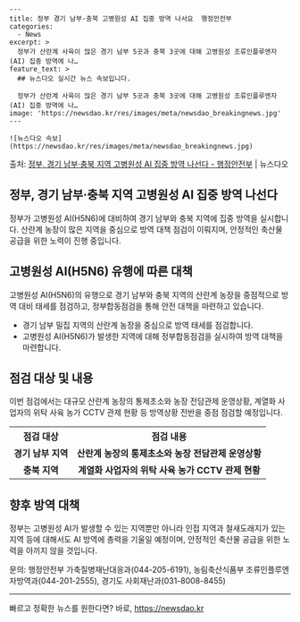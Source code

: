     ---
    title: 정부 경기 남부·충북 고병원성 AI 집중 방역 나서요  행정안전부
    categories:
      - News
    excerpt: >
      정부가 산란계 사육이 많은 경기 남부 5곳과 충북 3곳에 대해 고병원성 조류인플루엔자(AI) 집중 방역에 나…
    feature_text: >
      ## 뉴스다오 실시간 뉴스 속보입니다.
    
      정부가 산란계 사육이 많은 경기 남부 5곳과 충북 3곳에 대해 고병원성 조류인플루엔자(AI) 집중 방역에 나…
    image: 'https://newsdao.kr/res/images/meta/newsdao_breakingnews.jpg'
    ---
    
    ![뉴스다오 속보](https://newsdao.kr/res/images/meta/newsdao_breakingnews.jpg)

<p>출처: <a href="https://newsdao.kr/2950" rel="dofollow">정부, 경기 남부·충북 지역 고병원성 AI 집중 방역 나선다 - 행정안전부</a> | 뉴스다오</p>

<h2 data-ke-size="size26">정부, 경기 남부·충북 지역 고병원성 AI 집중 방역 나선다</h2>
<p data-ke-size="size16">정부가 고병원성 AI(H5N6)에 대비하여 경기 남부와 충북 지역에 집중 방역을 실시합니다. 산란계 농장이 많은 지역을 중심으로 방역 대책 점검이 이뤄지며, 안정적인 축산물 공급을 위한 노력이 진행 중입니다.</p>

<h2 data-ke-size="size24">고병원성 AI(H5N6) 유행에 따른 대책</h2>
<p data-ke-size="size16">고병원성 AI(H5N6)의 유행으로 경기 남부와 충북 지역의 산란계 농장을 중점적으로 방역 대비 태세를 점검하고, 정부합동점검을 통해 안전 대책을 마련하고 있습니다.</p>

<ul>
  <li>경기 남부 밀집 지역의 산란계 농장을 중심으로 방역 태세를 점검합니다.</li>
  <li>고병원성 AI(H5N6)가 발생한 지역에 대해 정부합동점검을 실시하여 방역 대책을 마련합니다.</li>
</ul>

<h2 data-ke-size="size24">점검 대상 및 내용</h2>
<p data-ke-size="size16">이번 점검에서는 대규모 산란계 농장의 통제초소와 농장 전담관제 운영상황, 계열화 사업자의 위탁 사육 농가 CCTV 관제 현황 등 방역상황 전반을 중점 점검할 예정입니다.</p>

<table>
  <tr>
    <th>점검 대상</th>
    <th>점검 내용</th>
  </tr>
  <tr>
    <td style="text-align: center; height: 17px;"><b>경기 남부 지역</b></td>
    <td style="text-align: center; height: 17px;"><b>산란계 농장의 통제초소와 농장 전담관제 운영상황</b></td>
  </tr>
  <tr>
    <td style="text-align: center; height: 17px;"><b>충북 지역</b></td>
    <td style="text-align: center; height: 17px;"><b>계열화 사업자의 위탁 사육 농가 CCTV 관제 현황</b></td>
  </tr>
</table>

<h2 data-ke-size="size24">향후 방역 대책</h2>
<p data-ke-size="size16">정부는 고병원성 AI가 발생할 수 있는 지역뿐만 아니라 인접 지역과 철새도래지가 있는 지역 등에 대해서도 AI 방역에 총력을 기울일 예정이며, 안정적인 축산물 공급을 위한 노력을 아끼지 않을 것입니다.</p>

<p data-ke-size="size16">문의: 행정안전부 가축질병재난대응과(044-205-6191), 농림축산식품부 조류인플루엔자방역과(044-201-2555), 경기도 사회재난과(031-8008-8455)</p>

<hr> 

빠르고 정확한 뉴스를 원한다면? 바로, <a href="https://newsdao.kr" rel="dofollow">https://newsdao.kr</a>


    
